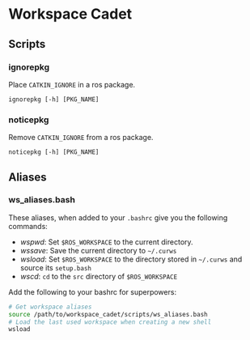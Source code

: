 Workspace Cadet
===============

Scripts
-------

### ignorepkg

Place `CATKIN_IGNORE` in a ros package.

```
ignorepkg [-h] [PKG_NAME]
```


### noticepkg

Remove `CATKIN_IGNORE` from a ros package.

```
noticepkg [-h] [PKG_NAME]
```

Aliases
-------

### ws_aliases.bash

These aliases, when added to your `.bashrc` give you the following commands:

* _wspwd_: Set `$ROS_WORKSPACE` to the current directory.
* _wssave_: Save the current directory to `~/.curws`
* _wsload_: Set `$ROS_WORKSPACE` to the directory stored in `~/.curws` and source its `setup.bash`
* _wscd_: `cd` to the `src` directory of `$ROS_WORKSPACE`

Add the following to your bashrc for superpowers:
```bash
# Get workspace aliases
source /path/to/workspace_cadet/scripts/ws_aliases.bash
# Load the last used workspace when creating a new shell
wsload
```
